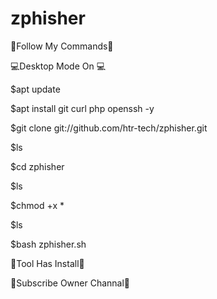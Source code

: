 # zphisher

🔴Follow My Commands🔴

💻Desktop Mode On 💻

$apt update

$apt install git curl php openssh -y

$git clone git://github.com/htr-tech/zphisher.git

$ls

$cd zphisher

$ls

$chmod +x *

$ls

 $bash zphisher.sh
 
 🔴Tool Has Install🔴
 
 🙏Subscribe Owner Channal🙏
 
